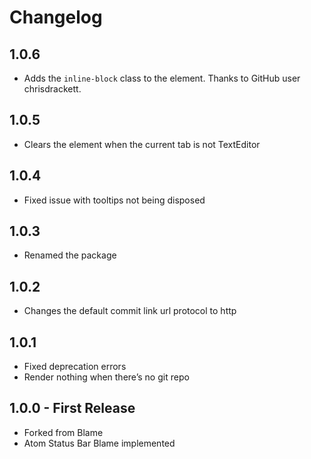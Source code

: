 # Changelog

## 1.0.6
* Adds the `inline-block` class to the element. Thanks to GitHub user chrisdrackett.

## 1.0.5
* Clears the element when the current tab is not TextEditor

## 1.0.4
* Fixed issue with tooltips not being disposed

## 1.0.3
* Renamed the package

## 1.0.2
* Changes the default commit link url protocol to http

## 1.0.1
* Fixed deprecation errors
* Render nothing when there’s no git repo

## 1.0.0 - First Release
* Forked from Blame
* Atom Status Bar Blame implemented

